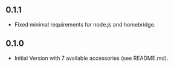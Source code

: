 ## 0.1.1

* Fixed minimal requirements for node.js and homebridge.

## 0.1.0

* Initial Version with 7 available accessories (see README.md).